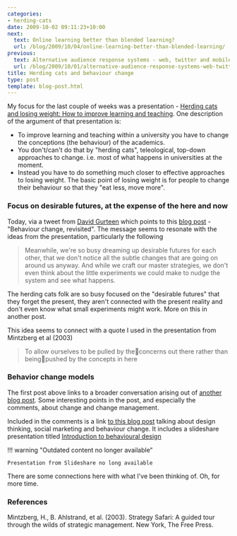 ```yaml
---
categories:
- herding-cats
date: 2009-10-02 09:11:23+10:00
next:
  text: Online learning better than blended learning?
  url: /blog/2009/10/04/online-learning-better-than-blended-learning/
previous:
  text: Alternative audience response systems - web, twitter and mobile phone
  url: /blog/2009/10/01/alternative-audience-response-systems-web-twitter-and-mobile-phone/
title: Herding cats and behaviour change
type: post
template: blog-post.html
---
```

My focus for the last couple of weeks was a presentation - [Herding cats and losing weight: How to improve learning and teaching](/blog/2009/09/14/herding-cats-losing-weight-and-how-to-improve-learning-and-teaching-2/). One description of the argument of that presentation is:

- To improve learning and teaching within a university you have to change the conceptions (the behaviour) of the academics.
- You don't/can't do that by "herding cats", teleological, top-down approaches to change. i.e. most of what happens in universities at the moment.
- Instead you have to do something much closer to effective approaches to losing weight. The basic point of losing weight is for people to change their behaviour so that they "eat less, move more".

### Focus on desirable futures, at the expense of the here and now

Today, via a tweet from [David Gurteen](http://www.gurteen.com/) which points to this [blog post](http://www.johnniemoore.com/blog/archives/002276.php) - "Behaviour change, revisited". The message seems to resonate with the ideas from the presentation, particularly the following

> Meanwhile, we're so busy dreaming up desirable futures for each other, that we don't notice all the subtle changes that are going on around us anyway. And while we craft our master strategies, we don't even think about the little experiments we could make to nudge the system and see what happens.

The herding cats folk are so busy focused on the "desirable futures" that they forget the present, they aren't connected with the present reality and don't even know what small experiments might work. More on this in another post.

This idea seems to connect with a quote I used in the presentation from Mintzberg et al (2003)

> To allow ourselves to be pulled by theconcerns out there rather than beingpushed by the concepts in here

### Behavior change models

The first post above links to a broader conversation arising out of [another blog post](http://herd.typepad.com/herd_the_hidden_truth_abo/2009/08/behavior-change-models-suggestions.html). Some interesting points in the post, and especially the comments, about change and change management.

Included in the comments is a link [to this blog post](http://socialmarketing.blogs.com/r_craiig_lefebvres_social/2009/07/design-thinking-social-marketing-and-behavior-change.html) talking about design thinking, social marketing and behaviour change. It includes a slideshare presentation titled [Introduction to behavioural design](http://www.slideshare.net/rcraiglefebve/introduction-to-behavioral-design)


!!! warning "Outdated content no longer available"

    Presentation from Slideshare no long available


There are some connections here with what I've been thinking of. Oh, for more time.

### References

Mintzberg, H., B. Ahlstrand, et al. (2003). Strategy Safari: A guided tour through the wilds of strategic management. New York, The Free Press.
